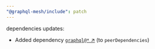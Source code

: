 ```yaml
---
"@graphql-mesh/include": patch
---
```

dependencies updates:
  - Added dependency [`graphql@*` ↗︎](https://www.npmjs.com/package/graphql/v/*) (to `peerDependencies`)
